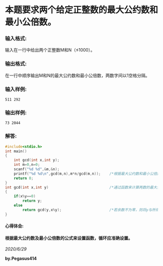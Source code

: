 # 本题要求两个给定正整数的最大公约数和最小公倍数。
### 输入格式:
输入在一行中给出两个正整数M和N（≤1000）。
### 输出格式:
在一行中顺序输出M和N的最大公约数和最小公倍数，两数字间以1空格分隔。
### 输入样例:
`511 292`
### 输出样例:
`73 2044`
### 解答:
```C
#include<stdio.h>
int main()
{
    int gcd(int x,int y);
    int m=0,n=0;
    scanf("%d %d",&m,&n);
    printf("%d %d\n",gcd(m,n),m*n/gcd(m,n));    /*根据最大公约数和最小公倍数之间的公式可求得最小公倍数*/
    return 0;
}
int gcd(int x,int y)                            /*通过函数来计算两数的最大公约数*/
{
    if(x%y==0)
        return y;
    else
        return gcd(y,x%y);                      /*若余数不为零，则将y与所得余数重新求余，直至为零即为最大公约数*/
}
```
#### 心得体会:
#### 根据最大公约数及最小公倍数的公式来设置函数，循环应准确设置。
*2020/6/29*

**by.Pegasus414**
